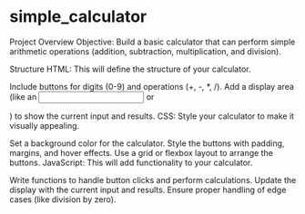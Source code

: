 # simple_calculator
Project Overview
Objective: Build a basic calculator that can perform simple arithmetic operations (addition, subtraction, multiplication, and division).

Structure
HTML: This will define the structure of your calculator.

Include buttons for digits (0-9) and operations (+, -, *, /).
Add a display area (like an <input> or <div>) to show the current input and results.
CSS: Style your calculator to make it visually appealing.

Set a background color for the calculator.
Style the buttons with padding, margins, and hover effects.
Use a grid or flexbox layout to arrange the buttons.
JavaScript: This will add functionality to your calculator.

Write functions to handle button clicks and perform calculations.
Update the display with the current input and results.
Ensure proper handling of edge cases (like division by zero).
